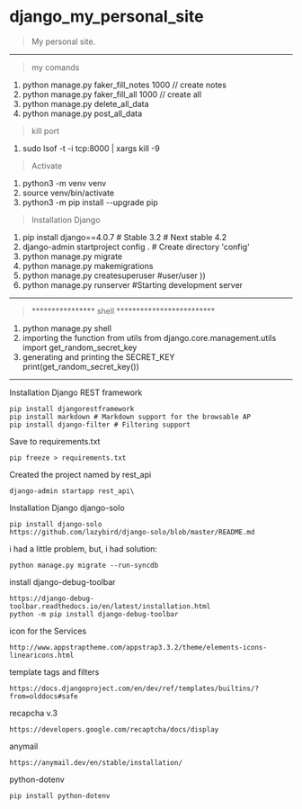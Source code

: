 # django_my_personal_site
>My personal site.
___
>my comands
   1. python manage.py faker_fill_notes 1000 // create notes
   2. python manage.py faker_fill_all 1000 // create all
   3. python manage.py delete_all_data
   4. python manage.py post_all_data
 

>kill port
1. sudo lsof -t -i tcp:8000 | xargs kill -9

>Activate
1. python3 -m venv venv
2. source venv/bin/activate
3. python3 -m pip install --upgrade pip

>Installation Django
 1. pip install django==4.0.7 # Stable 3.2 # Next stable 4.2
 2. django-admin startproject config . # Create directory 'config'
 3. python manage.py migrate
 4. python manage.py makemigrations
 5. python manage.py createsuperuser #user/user ))
 6. python manage.py runserver #Starting development server

___
> **************** shell *************************  
  1. python manage.py shell
  2. importing the function from utils
    from django.core.management.utils import get_random_secret_key
  3. generating and printing the SECRET_KEY
    print(get_random_secret_key())
___


Installation Django REST framework

    pip install djangorestframework
    pip install markdown # Markdown support for the browsable AP
    pip install django-filter # Filtering support

Save to requirements.txt

    pip freeze > requirements.txt

Created the project named by rest_api

    django-admin startapp rest_api\

Installation Django django-solo

    pip install django-solo
    https://github.com/lazybird/django-solo/blob/master/README.md

i had a little problem, but, i had solution:

    python manage.py migrate --run-syncdb

install django-debug-toolbar

    https://django-debug-toolbar.readthedocs.io/en/latest/installation.html
    python -m pip install django-debug-toolbar

icon for the Services

    http://www.appstraptheme.com/appstrap3.3.2/theme/elements-icons-linearicons.html

template tags and filters

    https://docs.djangoproject.com/en/dev/ref/templates/builtins/?from=olddocs#safe

recapcha v.3
    
    https://developers.google.com/recaptcha/docs/display

anymail 

    https://anymail.dev/en/stable/installation/

python-dotenv
    
    pip install python-dotenv

